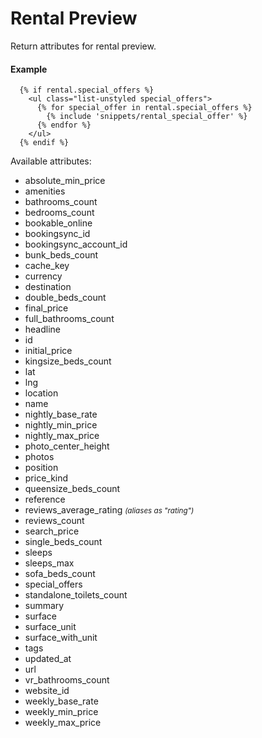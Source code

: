 # Rental Preview

Return attributes for rental preview.

#### Example

~~~ liquid
  {% if rental.special_offers %}
    <ul class="list-unstyled special_offers">
      {% for special_offer in rental.special_offers %}
        {% include 'snippets/rental_special_offer' %}
      {% endfor %}
    </ul>
  {% endif %}
~~~

Available attributes:

* absolute_min_price
* amenities
* bathrooms_count
* bedrooms_count
* bookable_online
* bookingsync_id
* bookingsync_account_id
* bunk_beds_count
* cache_key
* currency
* destination
* double_beds_count
* final_price
* full_bathrooms_count
* headline
* id
* initial_price
* kingsize_beds_count
* lat
* lng
* location
* name
* nightly_base_rate
* nightly_min_price
* nightly_max_price
* photo_center_height
* photos
* position
* price_kind
* queensize_beds_count
* reference
* reviews_average_rating <small>_(aliases as "rating")_</small>
* reviews_count
* search_price
* single_beds_count
* sleeps
* sleeps_max
* sofa_beds_count
* special_offers
* standalone_toilets_count
* summary
* surface
* surface_unit
* surface_with_unit
* tags
* updated_at
* url
* vr_bathrooms_count
* website_id
* weekly_base_rate
* weekly_min_price
* weekly_max_price
